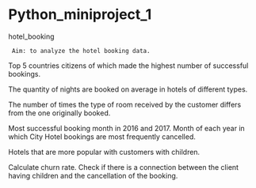 # Python_miniproject_1
hotel_booking

     Aim: to analyze the hotel booking data.

Top 5 countries citizens of which made the highest number of successful bookings.

The quantity of nights are booked on average in hotels of different types.

The number of times the type of room received by the customer differs from the one originally booked.

Most successful booking month in 2016 and 2017. Month of each year in which City Hotel bookings are most frequently cancelled.

Hotels that are more popular with customers with children.

Calculate churn rate. Check if there is a connection between the client having children and the cancellation of the booking.

